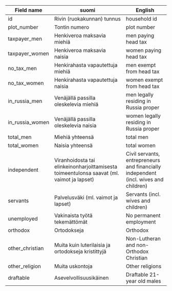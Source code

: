 Field name | suomi | English
-----------|-------|--------
id | Rivin (ruokakunnan) tunnus | household id
plot_number | Tontin numero | plot number
taxpayer_men | Henkiveroa maksavia miehiä | men paying head tax
taxpayer_women | Henkiveroa maksavia naisia | women paying head tax
no_tax_men | Henkirahasta vapautettuja miehiä | men exempt from head tax
no_tax_women | Henkirahasta vapautettuja naisia | women exempt from head tax
in_russia_men | Venäjällä passilla oleskelevia miehiä | men legally residing in Russia proper
in_russia_women | Venäjällä passilla oleskelevia naisia | women legally residing in Russia proper
total_men | Miehiä yhteensä | total men
total_women | Naisia yhteensä | total women
independent | Viranhoidosta tai elinkeinonharjoittamisesta toimeentulonsa saavat (ml. vaimot ja lapset) | Civil servants, entrepreneurs and financially independent (incl. wives and children)
servants | Palvelusväki (ml. vaimot ja lapset) | Servants (incl. wives and children)
unemployed | Vakinaista työtä tekemättömät | No permanent employment
orthodox | Ortodokseja | Orthodox
other_christian | Muita kuin luterilaisia ja ortodokseja kristittyjä | Non-Lutheran and non-Orthodox Christian
other_religion | Muita uskontoja | Other religions
draftable | Asevelvollisuusikäinen | Draftable 21-year old males
